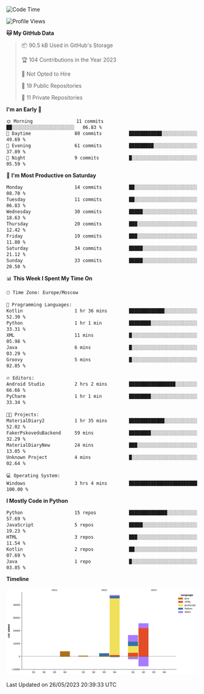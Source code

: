 <!--START_SECTION:waka-->
![Code Time](http://img.shields.io/badge/Code%20Time-100%20hrs%2021%20mins-blue)

![Profile Views](http://img.shields.io/badge/Profile%20Views-0-blue)

**🐱 My GitHub Data** 

> 📦 90.5 kB Used in GitHub's Storage 
 > 
> 🏆 104 Contributions in the Year 2023
 > 
> 🚫 Not Opted to Hire
 > 
> 📜 19 Public Repositories 
 > 
> 🔑 11 Private Repositories 
 > 
**I'm an Early 🐤** 

```text
🌞 Morning                11 commits          ██░░░░░░░░░░░░░░░░░░░░░░░   06.83 % 
🌆 Daytime                80 commits          ████████████░░░░░░░░░░░░░   49.69 % 
🌃 Evening                61 commits          █████████░░░░░░░░░░░░░░░░   37.89 % 
🌙 Night                  9 commits           █░░░░░░░░░░░░░░░░░░░░░░░░   05.59 % 
```
📅 **I'm Most Productive on Saturday** 

```text
Monday                   14 commits          ██░░░░░░░░░░░░░░░░░░░░░░░   08.70 % 
Tuesday                  11 commits          ██░░░░░░░░░░░░░░░░░░░░░░░   06.83 % 
Wednesday                30 commits          █████░░░░░░░░░░░░░░░░░░░░   18.63 % 
Thursday                 20 commits          ███░░░░░░░░░░░░░░░░░░░░░░   12.42 % 
Friday                   19 commits          ███░░░░░░░░░░░░░░░░░░░░░░   11.80 % 
Saturday                 34 commits          █████░░░░░░░░░░░░░░░░░░░░   21.12 % 
Sunday                   33 commits          █████░░░░░░░░░░░░░░░░░░░░   20.50 % 
```


📊 **This Week I Spent My Time On** 

```text
🕑︎ Time Zone: Europe/Moscow

💬 Programming Languages: 
Kotlin                   1 hr 36 mins        █████████████░░░░░░░░░░░░   52.30 % 
Python                   1 hr 1 min          ████████░░░░░░░░░░░░░░░░░   33.31 % 
XML                      11 mins             █░░░░░░░░░░░░░░░░░░░░░░░░   05.98 % 
Java                     6 mins              █░░░░░░░░░░░░░░░░░░░░░░░░   03.29 % 
Groovy                   5 mins              █░░░░░░░░░░░░░░░░░░░░░░░░   02.85 % 

🔥 Editors: 
Android Studio           2 hrs 2 mins        █████████████████░░░░░░░░   66.66 % 
PyCharm                  1 hr 1 min          ████████░░░░░░░░░░░░░░░░░   33.34 % 

🐱‍💻 Projects: 
MaterialDiary2           1 hr 35 mins        █████████████░░░░░░░░░░░░   52.02 % 
FakerPskoveduBackend     59 mins             ████████░░░░░░░░░░░░░░░░░   32.29 % 
MaterialDiaryNew         24 mins             ███░░░░░░░░░░░░░░░░░░░░░░   13.05 % 
Unknown Project          4 mins              █░░░░░░░░░░░░░░░░░░░░░░░░   02.64 % 

💻 Operating System: 
Windows                  3 hrs 4 mins        █████████████████████████   100.00 % 
```

**I Mostly Code in Python** 

```text
Python                   15 repos            ██████████████░░░░░░░░░░░   57.69 % 
JavaScript               5 repos             █████░░░░░░░░░░░░░░░░░░░░   19.23 % 
HTML                     3 repos             ███░░░░░░░░░░░░░░░░░░░░░░   11.54 % 
Kotlin                   2 repos             ██░░░░░░░░░░░░░░░░░░░░░░░   07.69 % 
Java                     1 repo              █░░░░░░░░░░░░░░░░░░░░░░░░   03.85 % 
```



**Timeline**

![Lines of Code chart](https://raw.githubusercontent.com/Adlemex/Adlemex/main/assets/bar_graph.png)


 Last Updated on 26/05/2023 20:39:33 UTC
<!--END_SECTION:waka-->
